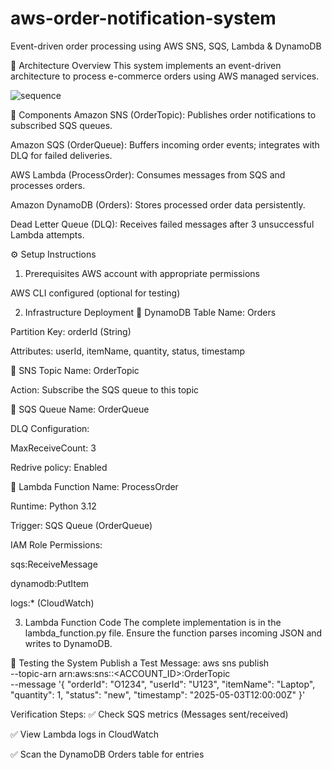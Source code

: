 # aws-order-notification-system
Event-driven order processing using AWS SNS, SQS, Lambda &amp; DynamoDB

📐 Architecture Overview
This system implements an event-driven architecture to process e-commerce orders using AWS managed services.

![sequence](https://github.com/user-attachments/assets/ff51eb09-a2d2-4196-90e3-d4487d9dc92b)

🧩 Components 
Amazon SNS (OrderTopic):
Publishes order notifications to subscribed SQS queues.

Amazon SQS (OrderQueue):
Buffers incoming order events; integrates with DLQ for failed deliveries.

AWS Lambda (ProcessOrder):
Consumes messages from SQS and processes orders.

Amazon DynamoDB (Orders):
Stores processed order data persistently.

Dead Letter Queue (DLQ):
Receives failed messages after 3 unsuccessful Lambda attempts.

⚙️ Setup Instructions
1. Prerequisites
AWS account with appropriate permissions

AWS CLI configured (optional for testing)

2. Infrastructure Deployment
🔸 DynamoDB Table
Name: Orders

Partition Key: orderId (String)

Attributes: userId, itemName, quantity, status, timestamp

🔸 SNS Topic
Name: OrderTopic

Action: Subscribe the SQS queue to this topic

🔸 SQS Queue
Name: OrderQueue

DLQ Configuration:

MaxReceiveCount: 3

Redrive policy: Enabled

🔸 Lambda Function
Name: ProcessOrder

Runtime: Python 3.12

Trigger: SQS Queue (OrderQueue)

IAM Role Permissions:

sqs:ReceiveMessage

dynamodb:PutItem

logs:* (CloudWatch)

3. Lambda Function Code
The complete implementation is in the lambda_function.py file. Ensure the function parses incoming JSON and writes to DynamoDB.

🧪 Testing the System
Publish a Test Message:
aws sns publish \
  --topic-arn arn:aws:sns:<REGION>:<ACCOUNT_ID>:OrderTopic \
  --message '{
    "orderId": "O1234",
    "userId": "U123",
    "itemName": "Laptop",
    "quantity": 1,
    "status": "new",
    "timestamp": "2025-05-03T12:00:00Z"
  }'
  
Verification Steps:
✅ Check SQS metrics (Messages sent/received)

✅ View Lambda logs in CloudWatch

✅ Scan the DynamoDB Orders table for entries

